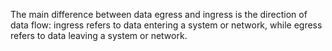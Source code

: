 The main difference between data egress and ingress is the direction of data flow: ingress refers to data entering a system or network, while egress refers to data leaving a system or network.
